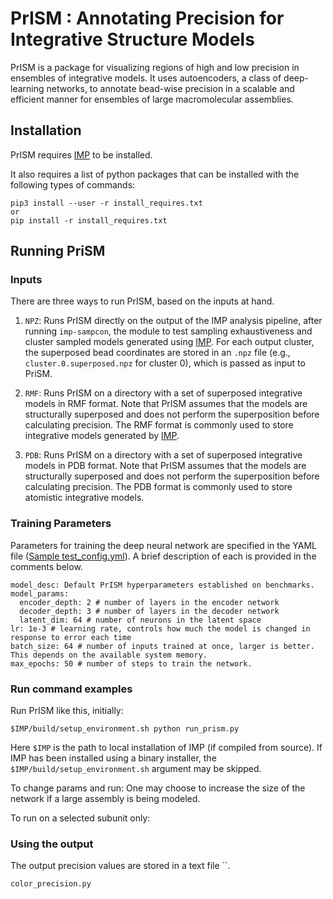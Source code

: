 # PrISM : Annotating Precision for Integrative Structure Models
PrISM is a package for visualizing regions of high and low precision in ensembles of integrative models. It uses autoencoders, a class of deep-learning networks, to annotate bead-wise precision in a scalable and efficient manner for ensembles of large macromolecular assemblies.

## Installation
PrISM requires [IMP](http://integrativemodeling.org) to be installed.

It also requires a list of python packages that can be installed with the following types of commands:

```
pip3 install --user -r install_requires.txt
or
pip install -r install_requires.txt
```

## Running PriSM

### Inputs
There are three ways to run PrISM, based on the inputs at hand.

1. `NPZ`: Runs PrISM directly on the output of the IMP analysis pipeline, after running `imp-sampcon`, the module to test sampling exhaustiveness and cluster sampled models generated using [IMP](http://integrativemodeling.org). For each output cluster, the superposed bead coordinates are stored in an `.npz` file (e.g., `cluster.0.superposed.npz` for cluster 0), which is passed as input to PriSM.  

2. `RMF`: Runs PrISM on a directory with a set of superposed integrative models in RMF format.
Note that PrISM assumes that the models are structurally superposed and does not perform the superposition before calculating precision.
The RMF format is commonly used to store integrative models generated by [IMP](http://integrativemodeling.org).

3. `PDB`: Runs PrISM on a directory with a set of superposed integrative models in PDB format.
Note that PrISM assumes that the models are structurally superposed and does not perform the superposition before calculating precision.
The PDB format is commonly used to store atomistic integrative models.

### Training Parameters
Parameters for training the deep neural network are specified in the YAML file ([Sample test_config.yml](src/test_config.yaml)).
A brief description of each is provided in the comments below.

```
model_desc: Default PrISM hyperparameters established on benchmarks.
model_params:
  encoder_depth: 2 # number of layers in the encoder network
  decoder_depth: 3 # number of layers in the decoder network
  latent_dim: 64 # number of neurons in the latent space
lr: 1e-3 # learning rate, controls how much the model is changed in response to error each time
batch_size: 64 # number of inputs trained at once, larger is better. This depends on the available system memory.
max_epochs: 50 # number of steps to train the network.
```

### Run command examples

Run PrISM like this, initially:

```
$IMP/build/setup_environment.sh python run_prism.py
```

Here `$IMP` is the path to local installation of IMP (if compiled from source). If IMP has been installed using a binary installer, the `$IMP/build/setup_environment.sh` argument may be skipped.

To change params and run: One may choose to increase the size of the network if a large assembly is being modeled.



To run on a selected subunit only:








### Using the output
The output precision values are stored in a text file ``.

`color_precision.py`
